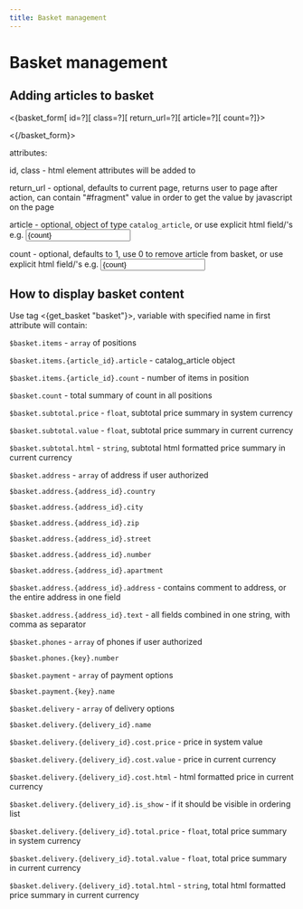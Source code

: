 ```yaml
---
title: Basket management
---
```


# Basket management

## Adding articles to basket

<{basket_form[ id=?][ class=?][ return_url=?][ article=?][ count=?]}>

<{/basket_form}>

attributes:

id, class - html element attributes will be added to <form>

return_url - optional, defaults to current page, returns user to page after
action, can contain "#fragment" value in order to get the value by javascript
on the page

article - optional, object of type `catalog_article`, or use explicit html
field/'s e.g.
<input type="text" name="article[{article_id}]" value="{count}" />

count - optional, defaults to 1, use 0 to remove article from basket, or use
explicit html field/'s e.g. 
<input type="text" name="article[{article_id}]" value="{count}" />


## How to display basket content

Use tag <{get_basket "basket"}>, variable with specified name in first attribute
will contain:

`$basket.items` - `array` of positions

`$basket.items.{article_id}.article` - catalog_article object

`$basket.items.{article_id}.count` - number of items in position

`$basket.count` - total summary of count in all positions

`$basket.subtotal.price` - `float`, subtotal price summary in system currency

`$basket.subtotal.value` - `float`, subtotal price summary in current currency

`$basket.subtotal.html` - `string`, subtotal html formatted price summary in
current currency

`$basket.address` - `array` of address if user authorized

`$basket.address.{address_id}.country`

`$basket.address.{address_id}.city`

`$basket.address.{address_id}.zip`

`$basket.address.{address_id}.street`

`$basket.address.{address_id}.number`

`$basket.address.{address_id}.apartment`

`$basket.address.{address_id}.address` - contains comment to address, or the
entire address in one field

`$basket.address.{address_id}.text` - all fields combined in one string, with
comma as separator

`$basket.phones` - `array` of phones if user authorized

`$basket.phones.{key}.number`

`$basket.payment` - `array` of payment options

`$basket.payment.{key}.name`

`$basket.delivery` - `array` of delivery options

`$basket.delivery.{delivery_id}.name`

`$basket.delivery.{delivery_id}.cost.price` - price in system value

`$basket.delivery.{delivery_id}.cost.value` - price in current currency

`$basket.delivery.{delivery_id}.cost.html` - html formatted price in current
currency

`$basket.delivery.{delivery_id}.is_show` - if it should be visible in ordering
list

`$basket.delivery.{delivery_id}.total.price` - `float`, total price summary in
system currency

`$basket.delivery.{delivery_id}.total.value` - `float`, total price summary in
current currency

`$basket.delivery.{delivery_id}.total.html` - `string`, total html formatted
price summary in current currency

